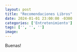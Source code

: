 ```yaml
---
layout: post
title: "Recomendaciones Libros"
date: 2024-01-01 23:00:00 -0300
categories: ['Entretenimiento'] 
tags: ['', '', '']
image:
---
```


Buenas! 